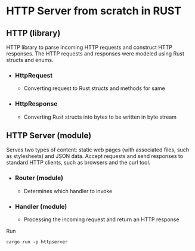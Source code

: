# HTTP Server from scratch in RUST

## HTTP (library)

HTTP library to parse incoming HTTP requests and construct HTTP responses. The HTTP requests and responses were modeled
using Rust structs and enums.

- ### HttpRequest
    - Converting request to Rust structs and methods for same

- ### HttpResponse
    - Converting Rust structs into bytes to be written in byte stream

## HTTP Server (module)

Serves two types of content: static web pages (with associated files, such as stylesheets) and JSON data. Accept
requests and send responses to standard HTTP clients, such as browsers and the curl tool.

- ### Router (module)
    - Determines which handler to invoke

- ### Handler (module)
    - Processing the incoming request and return an HTTP response

Run

`cargo run -p httpserver`